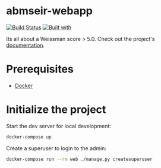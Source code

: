 # abmseir-webapp

[![Build Status](https://travis-ci.org/TheAfroOfDoom/abmseir-webapp.svg?branch=master)](https://travis-ci.org/TheAfroOfDoom/abmseir-webapp)
[![Built with](https://img.shields.io/badge/Built_with-Cookiecutter_Django_Rest-F7B633.svg)](https://github.com/agconti/cookiecutter-django-rest)

Its all about a Weissman score > 5.0. Check out the project's [documentation](http://TheAfroOfDoom.github.io/abmseir-webapp/).

# Prerequisites

- [Docker](https://docs.docker.com/docker-for-mac/install/)

# Initialize the project

Start the dev server for local development:

```bash
docker-compose up
```

Create a superuser to login to the admin:

```bash
docker-compose run --rm web ./manage.py createsuperuser
```
